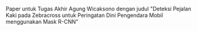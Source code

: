 Paper untuk Tugas Akhir Agung Wicaksono dengan judul "Deteksi Pejalan Kaki pada Zebracross untuk Peringatan Dini Pengendara Mobil menggunakan Mask R-CNN"
